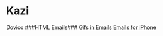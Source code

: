 # Kazi
[Dovico](https://www.dovico.com/login/default.aspx)
###HTML Emails###
[Gifs in Emails](https://litmus.com/blog/a-guide-to-animated-gifs-in-email)
[Emails for iPhone](http://www.emailonacid.com/blog/details/C13/7_tips_on_designing_and_developing_emails_for_the_iphone)
